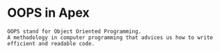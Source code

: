 # OOPS in Apex

    OOPS stand for Object Oriented Programming.
    A methodology in computer programming that advices us how to write efficient and readable code.

    